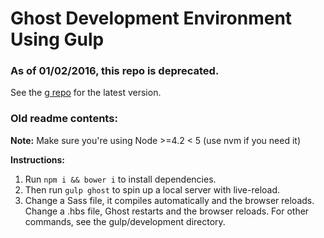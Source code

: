 # Ghost Development Environment Using Gulp

### As of 01/02/2016, this repo is deprecated.
See the [g repo](https://github.com/ahrjarrett/g) for the latest version.

### Old readme contents:
**Note:** Make sure you're using Node >=4.2 < 5 (use nvm if you need it)

**Instructions:**

1. Run `npm i && bower i` to install dependencies.
2. Then run `gulp ghost` to spin up a local server with live-reload.
3. Change a Sass file, it compiles automatically and the browser reloads. Change a .hbs file, Ghost restarts and the browser reloads. For other commands, see the gulp/development directory.
